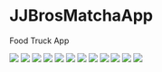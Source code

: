 # JJBrosMatchaApp
Food Truck App

<img src="./etc/1.png">
<img src="./etc/2.png">
<img src="./etc/3.png">
<img src="./etc/4.png">
<img src="./etc/5.png">
<img src="./etc/6.png">
<img src="./etc/7.png">
<img src="./etc/8.png">
<img src="./etc/9.png">
<img src="./etc/10.png">
<img src="./etc/11.png">
<img src="./etc/12.png">
